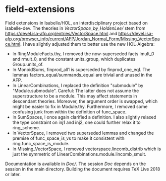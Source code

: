 # field-extensions
Field extensions in Isabelle/HOL, an interdisciplinary project based on isabelle-dev.
The theories in _VectorSpace_by_HoldenLee/_ stem from https://devel.isa-afp.org/entries/VectorSpace.html and
https://devel.isa-afp.org/browser_info/current/AFP/Jordan_Normal_Form/Missing_VectorSpace.html. I have slightly
adjusted them to better use the new HOL-Algebra:

- In RingModuleFacts.thy, I removed the now-superseded facts lmult_0 and rmult_0,
   and the constant units_group, which duplicates Group.units_of.
- In MonoidSums, finprod_all1 is superseded by finprod_one_eqI. The lemmas factors_equal/summands_equal are trivial and
unused in the AFP.
- In LinearCombinations, I replaced the definition "submodule" by "Module.submodule". Careful: The latter does not
assume the superstructure to be a module. This may affect statements in descendant theories. Moreover, the argument
order is swapped, which might be easier to fix in Module.thy. Furthermore, I removed some confusing junk from within the
definition of func_space.
- In SumSpaces, I once again clarified a definition. I also slightly relaxed the type constraint on inj1 and inj2, one
could further relax it to ring_scheme.
- In VectorSpace, I removed two superseded lemmas and changed the premise of func_space_is_vs to make it consistent with
ring.func_space_is_module.
- In Missing_VectorSpace, I removed vectorspace.lincomb_distrib which is just the symmetric of
LinearCombinations.module.lincomb_smult.

Documentation is available in _Doc/_. The session _Doc_ depends on the session in the main directory. Building the document requires TeX Live 2018 or later.
